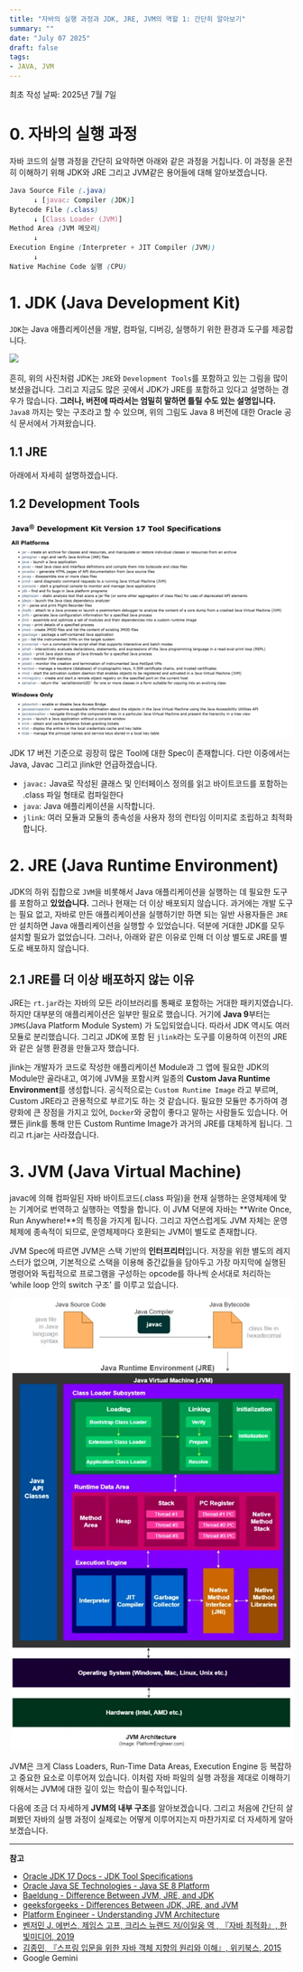 ```yaml
---
title: "자바의 실행 과정과 JDK, JRE, JVM의 역할 1: 간단히 알아보기"
summary: ""
date: "July 07 2025"
draft: false
tags:
- JAVA, JVM
---
```


최초 작성 날짜: 2025년 7월 7일

# 0. 자바의 실행 과정

자바 코드의 실행 과정을 간단히 요약하면 아래와 같은 과정을 거칩니다. 이 과정을 온전히 이해하기 위해 JDK와 JRE 그리고 JVM같은 용어들에 대해 알아보겠습니다.

```CSS
Java Source File (.java)
      ↓ [javac: Compiler (JDK)]
Bytecode File (.class)
      ↓ [Class Loader (JVM)]
Method Area (JVM 메모리)
      ↓
Execution Engine (Interpreter + JIT Compiler (JVM))
      ↓
Native Machine Code 실행 (CPU)
```

# 1. JDK (Java Development Kit)

`JDK`는 Java 애플리케이션을 개발, 컴파일, 디버깅, 실행하기 위한 환경과 도구를 제공합니다. 

![](https://www.oracle.com/img/tech/java8-conceptual-design.jpg)

흔히, 위의 사진처럼 JDK는 `JRE`와 `Development Tools`를 포함하고 있는 그림을 많이 보셨을겁니다. 그리고 지금도 많은 곳에서 JDK가 JRE를 포함하고 있다고 설명하는 경우가 많습니다. **그러나, 버전에 따라서는 엄밀히 말하면 틀릴 수도 있는 설명입니다.**  `Java8` 까지는 맞는 구조라고 할 수 있으며, 위의 그림도 Java 8 버전에 대한 Oracle 공식 문서에서 가져왔습니다.

## 1.1 JRE

아래에서 자세히 설명하겠습니다.

## 1.2 Development Tools

![{09B16A1C-A029-4FC0-8F5A-219265FDFBB0}.png](./img/2025-07-07-09B16A1C-A029-4FC0-8F5A-219265FDFBB0.png)

JDK 17 버전 기준으로 굉장히 많은 Tool에 대한 Spec이 존재합니다. 다만 이중에서는 Java, Javac 그리고 jlink만 언급하겠습니다.

- `javac:`  Java로 작성된 클래스 및 인터페이스 정의를 읽고 바이트코드를 포함하는 .class 파일 형태로 컴파일한다
- `java`:  Java 애플리케이션을 시작합니다.
- `jlink`: 여러 모듈과 모듈의 종속성을 사용자 정의 런타임 이미지로 조립하고 최적화합니다.

# 2. JRE (Java Runtime Environment)

JDK의 하위 집합으로 `JVM`을 비롯해서 Java 애플리케이션을 실행하는 데 필요한 도구를 포함하고 **있었습니다.** 그러나 현재는 더 이상 배포되지 않습니다. 과거에는 개발 도구는 필요 없고, 자바로 만든 애플리케이션을 실행하기만 하면 되는 일반 사용자들은 `JRE`만 설치하면 Java 애플리케이션을 실행할 수 있었습니다. 덕분에 거대한 JDK를 모두 설치할 필요가 없었습니다. 그러나, 아래와 같은 이유로 인해 더 이상 별도로 JRE를 별도로 배포하지 않습니다.

## 2.1 JRE를 더 이상 배포하지 않는 이유

JRE는 `rt.jar`라는 자바의 모든 라이브러리를 통째로 포함하는 거대한 패키지였습니다. 하지만 대부분의 애플리케이션은 일부만 필요로 했습니다. 거기에 **Java 9**부터는 `JPMS`(Java Platform Module System) 가 도입되었습니다.  따라서 JDK 역시도 여러 모듈로 분리했습니다. 그리고 JDK에 포함 된 `jlink`라는 도구를 이용하여 이전의 JRE와 같은 실행 환경을 만들고자 했습니다. 

jlink는 개발자가 코드로 작성한 애플리케이션 Module과 그 앱에 필요한 JDK의 Module만 골라내고, 여기에 JVM을 포함시켜 일종의 **Custom Java Runtime Environment**를 생성합니다. 공식적으로는 `Custom Runtime Image` 라고 부르며, Custom JRE라고 관용적으로 부르기도 하는 것 같습니다. 필요한 모듈만 추가하여 경량화에 큰 장점을 가지고 있어, `Docker`와 궁합이 좋다고 말하는 사람들도 있습니다. 어쩄든 jlink를 통해 만든 Custom Runtime Image가 과거의 JRE를 대체하게 됩니다. 그리고 rt.jar는 사라졌습니다.

# 3. JVM (Java Virtual Machine)

javac에 의해 컴파일된 자바 바이트코드(.class 파일)을 현재 실행하는 운영체제에 맞는 기계어로 번역하고 실행하는 역할을 합니다. 이 JVM 덕분에 자바는 **Write Once, Run Anywhere!**의 특징을 가지게 됩니다. 그리고 자연스럽게도 JVM 자체는 운영체제에 종속적이 되므로, 운영체제마다 호환되는 JVM이 별도로 존재합니다.

JVM Spec에 따르면 JVM은 스택 기반의 **인터프리터**입니다. 저장을 위한 별도의 레지스터가 없으며, 기본적으로 스택을 이용해 중간값들을 담아두고 가장 마지막에 실행된 명령어와 독립적으로 프로그램을 구성하는 opcode를 하나씩 순서대로 처리하는 ‘while loop 안의 switch 구조’ 를 이루고 있습니다.

![image.png](./img/2025-07-07-image.png)

JVM은 크게 Class Loaders, Run-Time Data Areas, Execution Engine 등 복잡하고 중요한 요소로 이루어져 있습니다. 이처럼 자바 파일의 실행 과정을 제대로 이해하기 위해서는 JVM에 대한 깊이 있는 학습이 필수적입니다.

다음에 조금 더 자세하게 **JVM의 내부 구조**를 알아보겠습니다. 그리고 처음에 간단히 살펴봤던 자바의 실행 과정이 실제로는 어떻게 이루어지는지 마찬가지로 더 자세하게 알아보겠습니다.

---
**참고**

- [Oracle JDK 17 Docs - JDK Tool Specifications](https://docs.oracle.com/en/java/javase/17/docs/specs/man/index.html)
- [Oracle Java SE Technologies - Java SE 8 Platform](https://www.oracle.com/java/technologies/platform-glance.html)
- [Baeldung - Difference Between JVM, JRE, and JDK](https://www.baeldung.com/jvm-vs-jre-vs-jdk)
- [geeksforgeeks - Differences Between JDK, JRE, and JVM](https://www.geeksforgeeks.org/java/differences-jdk-jre-jvm/)
- [Platform Engineer - Understanding JVM Architecture](https://medium.com/platform-engineer/understanding-jvm-architecture-22c0ddf09722)
- [벤저민 J. 에번스, 제임스 고프, 크리스 뉴랜드 저/이일웅 역 , 『자바 최적화』, 한빛미디어, 2019](https://www.yes24.com/product/goods/72161685)
- [김종민, 『스프링 입문을 위한 자바 객체 지향의 원리와 이해』, 위키북스, 2015](https://www.yes24.com/product/goods/17350624)  
- Google Gemini